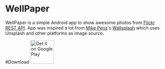 # WellPaper
WellPaper is a simple Android app to show awesome photos from [Flickr REST API](https://www.flickr.com/services/api/). App was inspired a lot from [Mike Penz](https://github.com/mikepenz)'s [Wallsplash](https://github.com/mikepenz/wallsplash-android/) which uses Unsplash and other platforms as image source.

#Download
<a href="https://play.google.com/store/apps/details?id=tr.mht.wallpaper&utm_source=global_co&utm_medium=prtnr&utm_content=Mar2515&utm_campaign=PartBadge&pcampaignid=MKT-AC-global-none-all-co-pr-py-PartBadges-Oct1515-1"><img alt="Get it on Google Play" src="https://play.google.com/intl/en_us/badges/images/apps/en-play-badge-border.png" height="75" /></a>
